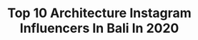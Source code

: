 ---
title: Top 10 Architecture Instagram Influencers In Bali In 2020
description: >-
  Find top architecture Instagram influencers in Bali in 2020. Most popular hashtags: #architecture #bali #stayhome #holiday.
platform: Instagram
profiles:
  - username: "alifeiimagined"
    fullname: >-
      Joe
    location: "Indonesia"
    followers: 13701
    engagement: 490
    commentsToLikes: 0.045530
    id: ck0w3ali8sf2p0i194lwya7r8
    verified: false
    hashtags: "#balibreakfasts, #breakfastgoals, #hotellife, #balibabes"
  - username: "novian_altelucav"
    fullname: >-
      Novian
    location: "Indonesia"
    followers: 24047
    engagement: 540
    commentsToLikes: 0.064600
    id: ck0w5hsuf3ps50i19kn4sq2fa
    verified: false
    hashtags: "#majalengka, #banyuwangi, #acehbesar, #purwakarta"
  - username: "yudipranata06"
    fullname: >-
      I Made Yudi Pranata
    location: "Indonesia"
    followers: 2071
    engagement: 1214
    commentsToLikes: 0.063115
    id: ck13cqwa11q5j0i19bi1c0xqk
    verified: false
    hashtags: "#antigolput, #balinese, #infosanur, #onduty"
  - username: "perempuan_vw"
    fullname: >-
      @HK
    location: "Indonesia"
    followers: 2911
    engagement: 1672
    commentsToLikes: 0.039907
    id: ckaoqzj1cl25r0i78tbvuvf6s
    verified: false
    hashtags: "#buildings, #architectures, #infoaceh, #skyscrapers"
  - username: "wearedesignassembly"
    fullname: >-
      D E S I G N   A S S E M B L Y
    location: "Indonesia"
    followers: 9197
    engagement: 440
    commentsToLikes: 0.011549
    id: ck1347ovzv4dd0i193zivdl63
    verified: false
    hashtags: "#greenbuilding, #tiles, #jobsearch, #instagram"
  - username: "kamiledam"
    fullname: >-
      Streetstyle / Fashion / Travel
    location: "Indonesia"
    followers: 34323
    engagement: 547
    commentsToLikes: 0.009711
    id: ck6ud2srgiswf0j71p97iryz3
    verified: false
    hashtags: "#stayhome, #collistarlovers, #italy, #bali"
  - username: "ajiabiyoga"
    fullname: >-
      Aji Abiyoga
    location: "Indonesia"
    followers: 4203
    engagement: 1231
    commentsToLikes: 0.201340
    id: ck5zkd239j97k0i14f9rsv0l3
    verified: false
    hashtags: "#travelandlife, #fotografdiyari, #explorentb, #bestdarkphoto"
  - username: "baliinteriors"
    fullname: >-
      BALI INTERIORS by @sheilaman_
    location: "Indonesia"
    followers: 52794
    engagement: 211
    commentsToLikes: 0.034380
    id: ck1347obtv4a70i198g3sfm1b
    verified: false
    hashtags: "#decorationideas, #decouverte, #luxuryincense, #mindfulness"
  - username: "donyhw"
    fullname: >-
      dony hendro wibowo
    location: "Indonesia"
    followers: 2259
    engagement: 1198
    commentsToLikes: 0.061988
    id: ck6txq7gaz8830j71dra97x4d
    verified: false
    hashtags: "#cikalbakallokal, #livesketching, #artcamp, #staycreative"
  - username: "shauarchitects"
    fullname: >-
      SHAU
    location: "Indonesia"
    followers: 37412
    engagement: 345
    commentsToLikes: 0.005194
    id: ck6tkt5ou5cyi0j71xpwqwaeh
    verified: false
    hashtags: "#hypar, #batam, #multifunctional, #installation"
---